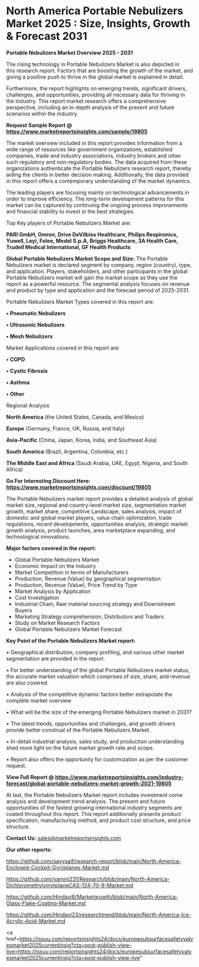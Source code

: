 # North America Portable Nebulizers Market 2025 : Size, Insights, Growth & Forecast 2031

<Strong> Portable Nebulizers Market Overview 2025 - 2031</strong>

The rising technology in Portable Nebulizers Market is also depicted in this research report. Factors that are boosting the growth of the market, and giving a positive push to thrive in the global market is explained in detail.

Furthermore, the report highlights on emerging trends, significant drivers, challenges, and opportunities, providing all necessary data for thriving in the industry. This report market research offers a comprehensive perspective, including an in-depth analysis of the present and future scenarios within the industry.

<strong>Request Sample Report @ <a href=https://www.marketreportsinsights.com/sample/19805>https://www.marketreportsinsights.com/sample/19805</a></strong>

The market overview included in this report provides information from a wide range of resources like government organizations, established companies, trade and industry associations, industry brokers and other such regulatory and non-regulatory bodies. The data acquired from these organizations authenticate the Portable Nebulizers research report, thereby aiding the clients in better decision making. Additionally, the data provided in this report offers a contemporary understanding of the market dynamics.

The leading players are focusing mainly on technological advancements in order to improve efficiency. The long-term development patterns for this market can be captured by continuing the ongoing process improvements and financial stability to invest in the best strategies.

Top Key players of Portable Nebulizers Market are:

<strong>PARI GmbH, Omron, Drive DeVilbiss Healthcare, Philips Respironics, Yuwell, Leyi, Folee, Medel S.p.A, Briggs Healthcare, 3A Health Care, Trudell Medical International, GF Health Products</strong>

<strong><b>Global Portable Nebulizers Market Scope and Size:</b></strong>
The Portable Nebulizers market is declared segment by company, region (country), type, and application. Players, stakeholders, and other participants in the global Portable Nebulizers market will gain the market scope as they use the report as a powerful resource. The segmental analysis focuses on revenue and product by type and application and the forecast period of 2025-2031.

Portable Nebulizers Market Types covered in this report are:

<strong>• Pneumatic Nebulizers

• Ultrasonic Nebulizers

• Mesh Nebulizers</strong>

Market Applications covered in this report are:

<strong>• COPD

• Cystic Fibrosis

• Asthma

• Other</strong> 

Regional Analysis

<strong>North America</strong> (the United States, Canada, and Mexico)

<strong>Europe</strong> (Germany, France, UK, Russia, and Italy)

<strong>Asia-Pacific</strong> (China, Japan, Korea, India, and Southeast Asia)

<strong>South America</strong> (Brazil, Argentina, Colombia, etc.)

<strong>The Middle East and Africa</strong> (Saudi Arabia, UAE, Egypt, Nigeria, and South Africa)

<strong>Go For Interesting Discount Here: <a href=https://www.marketreportsinsights.com/discount/19805>https://www.marketreportsinsights.com/discount/19805</a></strong>

The Portable Nebulizers market report provides a detailed analysis of global market size, regional and country-level market size, segmentation market growth, market share, competitive Landscape, sales analysis, impact of domestic and global market players, value chain optimization, trade regulations, recent developments, opportunities analysis, strategic market growth analysis, product launches, area marketplace expanding, and technological innovations.

<strong><b>Major factors covered in the report:</b></strong>
<ul>
  <li>Global Portable Nebulizers Market </li>
  <li>Economic Impact on the Industry</li>
  <li>Market Competition in terms of Manufacturers</li>
  <li>Production, Revenue (Value) by geographical segmentation</li>
  <li>Production, Revenue (Value), Price Trend by Type</li>
  <li>Market Analysis by Application</li>
  <li>Cost Investigation</li>
  <li>Industrial Chain, Raw material sourcing strategy and Downstream Buyers</li>
  <li>Marketing Strategy comprehension, Distributors and Traders</li>
  <li>Study on Market Research Factors</li>
  <li>Global Portable Nebulizers Market Forecast</li>
</ul>

<strong><b>Key Point of the Portable Nebulizers Market report:</b></strong>

• Geographical distribution, company profiling, and various other market segmentation are provided in the report.

• For better understanding of the global Portable Nebulizers market status, the accurate market valuation which comprises of size, share, and revenue are also covered.

• Analysis of the competitive dynamic factors better extrapolate the complete market overview

• What will be the size of the emerging Portable Nebulizers market in 2031?

• The latest trends, opportunities and challenges, and growth drivers provide better construal of the Portable Nebulizers Market.

• In-detail industrial analysis, sales study, and production understanding shed more light on the future market growth rate and scope.

• Report also offers the opportunity for customization as per the customer request.

<strong><b>View Full Report @ <a href=https://www.marketreportsinsights.com/industry-forecast/global-portable-nebulizers-market-growth-2021-19805>https://www.marketreportsinsights.com/industry-forecast/global-portable-nebulizers-market-growth-2021-19805</a></b></strong>


At last, the Portable Nebulizers Market report includes investment come analysis and development trend analysis. The present and future opportunities of the fastest growing international industry segments are coated throughout this report. This report additionally presents product specification, manufacturing method, and product cost structure, and price structure.

<strong>Contact Us:</strong>
sales@marketreportsinsights.com

<strong>Our other reports:</strong>

<a href=https://github.com/sayysaif/research-report/blob/main/North-America-Enclosed-Cockpit-Gyroplanes-Market.md>https://github.com/sayysaif/research-report/blob/main/North-America-Enclosed-Cockpit-Gyroplanes-Market.md</a>

<a href=https://github.com/yamini231/Research/blob/main/North-America-DichloromethylvinylsilaneCAS-124-70-9-Market.md>https://github.com/yamini231/Research/blob/main/North-America-DichloromethylvinylsilaneCAS-124-70-9-Market.md</a>

<a href=https://github.com/Hindavi8/Marketgrowth/blob/main/North-America-Glass-Flake-Coating-Market.md>https://github.com/Hindavi8/Marketgrowth/blob/main/North-America-Glass-Flake-Coating-Market.md</a>

<a href=https://github.com/Hindavi23/researchtrend/blob/main/North-America-Ice-Acrylic-Acid-Market.md>https://github.com/Hindavi23/researchtrend/blob/main/North-America-Ice-Acrylic-Acid-Market.md</a>

<a href=https://issuu.com/reportsinsights24/docs/europesubsurfacesafetyvalvesmarket2025currentinsig?cta=post-publish-view-live>https://issuu.com/reportsinsights24/docs/europesubsurfacesafetyvalvesmarket2025currentinsig?cta=post-publish-view-live</a>"
